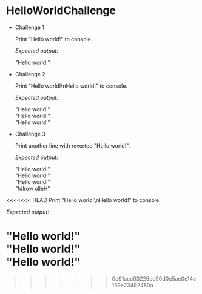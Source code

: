 # HelloWorldChallenge

* Challenge 1

  Print "Hello world!" to console.
  
  *Expected output:*
  
  "Hello world!"
  
* Challenge 2

  Print "Hello world!\nHello world!" to console.
  
  *Expected output:*
  
  "Hello world!"<br/>"Hello world!"<br/>"Hello world!"
  
* Challenge 3
  
  Print another line with reverted "Hello world!".

  *Expected output:*

  "Hello world!"<br/>"Hello world!"<br/>"Hello world!"<br/>"!dlrow olleH"

<<<<<<< HEAD
   Print "Hello world!\nHello world!" to console.
   
   *Expected output:*
   
   "Hello world!"<br />"Hello world!"<br />"Hello world!"
=======
>>>>>>> 0e91ace03226cd50d0e5ae0e14e159e23492480a

